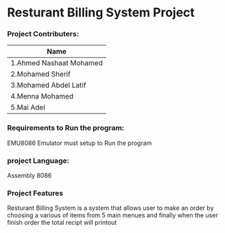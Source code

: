 # Resturant Billing System Project

### Project Contributers:

| Name                        | 
| -----------                 | 
| 1.Ahmed Nashaat Mohamed     |             
| 2.Mohamed Sherif            |            
| 3.Mohamed Abdel Latif       |             
| 4.Menna Mohamed             |             
| 5.Mai Adel                  |             

### Requirements to Run the program:
EMU8086 Emulator must setup to Run the program

### project Language:
Assembly 8086

### Project Features
Resturant Billing System is a system that allows user to make an order by choosing a various of items from
5 main menues and finally when the user finish order the total recipt will printout

